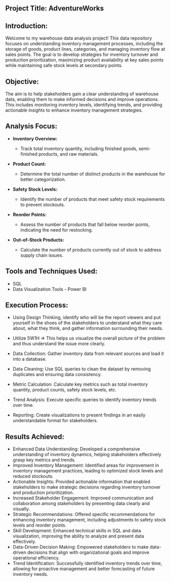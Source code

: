 ## Project Title: AdventureWorks

## Introduction:

Welcome to my warehouse data analysis project! This data repository focuses on understanding inventory management processes, including the storage of goods, product lines, categories, and managing inventory flow at sales points. The goal is to develop strategies for inventory turnover and production prioritization, maximizing product availability at key sales points while maintaining safe stock levels at secondary points.

## Objective: 
The aim is to help stakeholders gain a clear understanding of warehouse data, enabling them to make informed decisions and improve operations. This includes monitoring inventory levels, identifying trends, and providing actionable insights to enhance inventory management strategies.

## Analysis Focus:

- **Inventory Overview:**
  - Track total inventory quantity, including finished goods, semi-finished products, and raw materials.

- **Product Count:**
  - Determine the total number of distinct products in the warehouse for better categorization.

- **Safety Stock Levels:**
  - Identify the number of products that meet safety stock requirements to prevent stockouts.

- **Reorder Points:**
  - Assess the number of products that fall below reorder points, indicating the need for restocking.

- **Out-of-Stock Products:**
  - Calculate the number of products currently out of stock to address supply chain issues.

## Tools and Techniques Used: 

- SQL
- Data Visualization Tools - Power BI 

## Execution Process: 
- Using Design Thinking, identify who will be the report viewers and put yourself in the shoes of the stakeholders to understand what they care about, what they think, and gather information surrounding their needs.

- Utilize 5W1H ⇒ This helps us visualize the overall picture of the problem and thus understand the issue more clearly.

- Data Collection: Gather inventory data from relevant sources and load it into a database.

- Data Cleaning: Use SQL queries to clean the dataset by removing duplicates and ensuring data consistency.

- Metric Calculation: Calculate key metrics such as total inventory quantity, product counts, safety stock levels, etc.

- Trend Analysis: Execute specific queries to identify inventory trends over time.

- Reporting: Create visualizations to present findings in an easily understandable format for stakeholders.

## Results Achieved: 
- Enhanced Data Understanding: Developed a comprehensive understanding of inventory dynamics, helping stakeholders effectively grasp key metrics and trends.
- Improved Inventory Management: Identified areas for improvement in inventory management practices, leading to optimized stock levels and reduced stockouts.
- Actionable Insights: Provided actionable information that enabled stakeholders to make strategic decisions regarding inventory turnover and production prioritization.
- Increased Stakeholder Engagement: Improved communication and collaboration among stakeholders by presenting data clearly and visually.
- Strategic Recommendations: Offered specific recommendations for enhancing inventory management, including adjustments to safety stock levels and reorder points.
- Skill Development: Enhanced technical skills in SQL and data visualization, improving the ability to analyze and present data effectively.
- Data-Driven Decision Making: Empowered stakeholders to make data-driven decisions that align with organizational goals and improve operational efficiency.
- Trend Identification: Successfully identified inventory trends over time, allowing for proactive management and better forecasting of future inventory needs.
